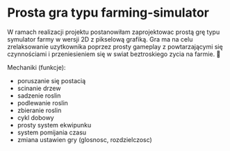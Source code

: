 # Prosta gra typu farming-simulator

W ramach realizacji projektu postanowiłam zaprojektowac prostą grę typu symulator farmy w wersji 2D z pikselową grafiką. Gra ma na celu zrelaksowanie uzytkownika poprzez prosty gameplay z powtarzającymi się czynnościami i przeniesieniem się w swiat beztroskiego zycia na farmie. 🌱

Mechaniki (funkcje):
- poruszanie się postacią
- scinanie drzew
- sadzenie roslin
- podlewanie roslin
- zbieranie roslin
- cykl dobowy
- prosty system ekwipunku
- system pomijania czasu
- zmiana ustawien gry (glosnosc, rozdzielczosc)
